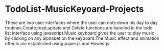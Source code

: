 # TodoList-MusicKeyoard-Projects
These are two user interfaces where the user can note down his day to day routines.Create,read,update and Delete functions are handled in the todo list interface using javascript.Music keyboard gives the user to play music by clicking on any alphabet on the keyboard.The Music effect and animation effects are established using paper.js and Howler.js
